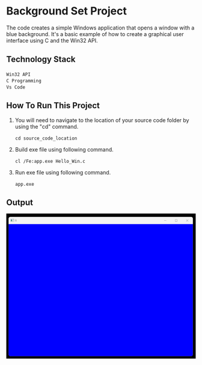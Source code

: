 # Background Set Project

The code creates a simple Windows application that opens a window with a blue background. It's a basic example of how to create a graphical user interface using C and the Win32 API.

## Technology Stack

`Win32 API` <br>
`C Programming` <br>
`Vs Code`

## How To Run This Project

                                
1. You will need to navigate to the location of your source code folder by using the "cd" command.

     ```shell
   cd source_code_location

2. Build exe file using following command.

    ```shell
   cl /Fe:app.exe Hello_Win.c

3. Run exe file using following command.

    ```shell
   app.exe

## Output
<img src="./Output/Output.png" alt="HelloWin">





